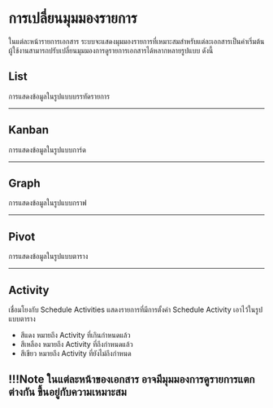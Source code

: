 # การเปลี่ยนมุมมองรายการ

ในแต่ละหน้ารายการเอกสาร ระบบจะแสดงมุมมองรายการที่เหมาะสมสำหรับแต่ละเอกสารเป็นค่าเริ่มต้น ผู้ใช้งานสามารถปรับเปลี่ยนมุมมองการดูรายการเอกสารได้หลากหลายรูปแบบ ดังนี้

## List
การแสดงข้อมูลในรูปแบบบรรทัดรายการ

---

## Kanban
การแสดงข้อมูลในรูปแบบการ์ด

---

## Graph
การแสดงข้อมูลในรูปแบบกราฟ

---

## Pivot
การแสดงข้อมูลในรูปแบบตาราง

---

## Activity
เชื่อมโยงกับ Schedule Activities แสดงรายการที่มีการตั้งค่า Schedule Activity เอาไว้ในรูปแบบตาราง

* สีแดง หมายถึง Activity ที่เกินกำหนดแล้ว
* สีเหลือง หมายถึง Activity ที่ถึงกำหนดแล้ว
* สีเขียว หมายถึง Activity ที่ยังไม่ถึงกำหนด

!!!Note
    ในแต่ละหน้าของเอกสาร อาจมีมุมมองการดูรายการแตกต่างกัน ขึ้นอยู่กับความเหมาะสม
---



